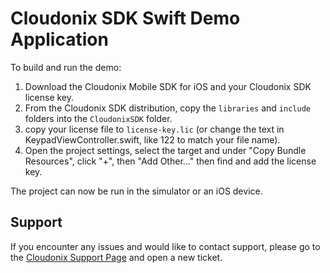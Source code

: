 # Cloudonix SDK Swift Demo Application

To build and run the demo:

1. Download the Cloudonix Mobile SDK for iOS and your Cloudonix SDK license key.
2. From the Cloudonix SDK distribution, copy the `libraries` and `include` folders into the `CloudonixSDK` folder.
3. copy your license file to `license-key.lic` (or change the text in KeypadViewController.swift, like 122 to match your file name).
4. Open the project settings, select the target and under "Copy Bundle Resources", click "+", then "Add Other..." then find and add the license key.

The project can now be run in the simulator or an iOS device.

## Support

If you encounter any issues and would like to contact support, please go to the
[Cloudonix Support Page](https://tickets.cloudonix.io/projects/support) and open a new ticket.
